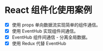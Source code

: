 # React 组件化使用案例

- [x] 使用 props 单向数据流实现简单的组件通信。
- [x] 使用 EventHub 实现组件间通信。
- [x] EventHub 组件间通信 - 分离全局数据。
- [x] 使用 Redux 代替 EventHub